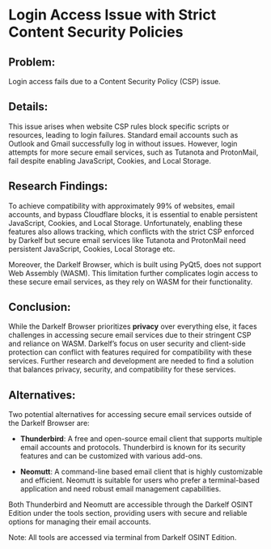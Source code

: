 # Login Access Issue with Strict Content Security Policies

## Problem:
Login access fails due to a Content Security Policy (CSP) issue.

## Details:
This issue arises when website CSP rules block specific scripts or resources, leading to login failures. Standard email accounts such as Outlook and Gmail successfully log in without issues. However, login attempts for more secure email services, such as Tutanota and ProtonMail, fail despite enabling JavaScript, Cookies, and Local Storage.

## Research Findings:
To achieve compatibility with approximately 99% of websites, email accounts, and bypass Cloudflare blocks, it is essential to enable persistent JavaScript, Cookies, and Local Storage. Unfortunately, enabling these features also allows tracking, which conflicts with the strict CSP enforced by Darkelf but secure email services like Tutanota and ProtonMail need persistent JavaScript, Cookies, Local Storage etc.

Moreover, the Darkelf Browser, which is built using PyQt5, does not support Web Assembly (WASM). This limitation further complicates login access to these secure email services, as they rely on WASM for their functionality.

## Conclusion:
While the Darkelf Browser prioritizes **privacy** over everything else, it faces challenges in accessing secure email services due to their stringent CSP and reliance on WASM. Darkelf’s focus on user security and client-side protection can conflict with features required for compatibility with these services. Further research and development are needed to find a solution that balances privacy, security, and compatibility for these services.

## Alternatives:
Two potential alternatives for accessing secure email services outside of the Darkelf Browser are:

- **Thunderbird**: A free and open-source email client that supports multiple email accounts and protocols. Thunderbird is known for its security features and can be customized with various add-ons.

- **Neomutt**: A command-line based email client that is highly customizable and efficient. Neomutt is suitable for users who prefer a terminal-based application and need robust email management capabilities.

Both Thunderbird and Neomutt are accessible through the Darkelf OSINT Edition under the tools section, providing users with secure and reliable options for managing their email accounts.

Note: All tools are accessed via terminal from Darkelf OSINT Edition.
